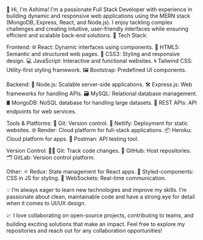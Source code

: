 👋 Hi, I'm Ashima!
I'm a passionate Full Stack Developer with experience in building dynamic and responsive web applications using the MERN stack (MongoDB, Express, React, and Node.js). I enjoy tackling complex challenges and creating intuitive, user-friendly interfaces while ensuring efficient and scalable back-end solutions.
🔧 Tech Stack:

Frontend:
🌐 React: Dynamic interfaces using components.
🎨 HTML5: Semantic and structured web pages.
💅 CSS3: Styling and responsive design.
💻 JavaScript: Interactive and functional websites.
🌀 Tailwind CSS: Utility-first styling framework.
🖼️ Bootstrap: Predefined UI components.

Backend:
🚀 Node.js: Scalable server-side applications.
🛠️ Express.js: Web frameworks for handling APIs.
🗃️ MySQL: Relational database management.
🛢️ MongoDB: NoSQL database for handling large datasets.
📡 REST APIs: API endpoints for web services.

Tools & Platforms:
🔧 Git: Version control.
🚀 Netlify: Deployment for static websites.
🌐 Render: Cloud platform for full-stack applications.
📦 Heroku: Cloud platform for apps.
📮 Postman: API testing tool.

Version Control:
🧑‍💻 Git: Track code changes.
📂 GitHub: Host repositories.
🗂️ GitLab: Version control platform.

Other:
⚛️ Redux: State management for React apps.
💅 Styled-components: CSS in JS for styling.
🔗 WebSockets: Real-time communication.

💡 I’m always eager to learn new technologies and improve my skills. I’m passionate about clean, maintainable code and have a strong eye for detail when it comes to UI/UX design.

📈 I love collaborating on open-source projects, contributing to teams, and building exciting solutions that make an impact. Feel free to explore my repositories and reach out for any collaboration opportunities!
